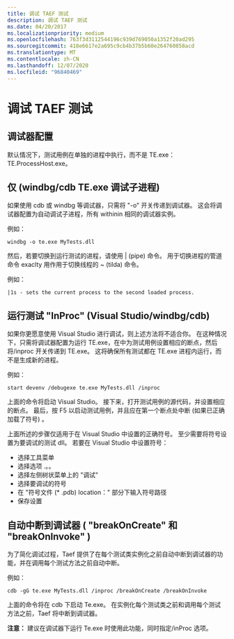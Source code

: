 ```yaml
---
title: 调试 TAEF 测试
description: 调试 TAEF 测试
ms.date: 04/20/2017
ms.localizationpriority: medium
ms.openlocfilehash: 763f3d3112544196c939d769050a1352f20ad295
ms.sourcegitcommit: 418e6617e2a695c9cb4b37b5b60e264760858acd
ms.translationtype: MT
ms.contentlocale: zh-CN
ms.lasthandoff: 12/07/2020
ms.locfileid: "96840469"
---
```

# <a name="debugging-taef-tests"></a>调试 TAEF 测试


## <a name="span-iddebugger_configurationspanspan-iddebugger_configurationspanspan-iddebugger_configurationspandebugger-configuration"></a><span id="Debugger_configuration"></span><span id="debugger_configuration"></span><span id="DEBUGGER_CONFIGURATION"></span>调试器配置


默认情况下，测试用例在单独的进程中执行，而不是 TE.exe： TE.ProcessHost.exe。

## <a name="span-iddebugging_child_processes_of_teexe__windbg_cdb_only_spanspan-iddebugging_child_processes_of_teexe__windbg_cdb_only_spandebugging-child-processes-of-teexe-windbgcdb-only"></a><span id="debugging_child_processes_of_te.exe__windbg_cdb_only_"></span><span id="DEBUGGING_CHILD_PROCESSES_OF_TE.EXE__WINDBG_CDB_ONLY_"></span>仅 (windbg/cdb TE.exe 调试子进程) 


如果使用 cdb 或 windbg 等调试器，只需将 "-o" 开关传递到调试器。 这会将调试器配置为自动调试子进程，所有 withinin 相同的调试器实例。

例如：

``` syntax
windbg -o te.exe MyTests.dll
```

然后，若要切换到运行测试的进程，请使用 | (pipe) 命令。 用于切换进程的管道命令 exaclty 用作用于切换线程的 ~ (tilda) 命令。

例如：

``` syntax
|1s - sets the current process to the second loaded process.
```

## <a name="span-idrunning_tests__inproc___visual_studio_windbg_cdb_spanspan-idrunning_tests__inproc___visual_studio_windbg_cdb_spanspan-idrunning_tests__inproc___visual_studio_windbg_cdb_spanrunning-tests-inproc-visual-studiowindbgcdb"></a><span id="Running_Tests__InProc___Visual_Studio_windbg_cdb_"></span><span id="running_tests__inproc___visual_studio_windbg_cdb_"></span><span id="RUNNING_TESTS__INPROC___VISUAL_STUDIO_WINDBG_CDB_"></span>运行测试 "InProc" (Visual Studio/windbg/cdb) 


如果你更愿意使用 Visual Studio 进行调试，则上述方法将不适合你。 在这种情况下，只需将调试器配置为运行 TE.exe，在中为测试用例设置相应的断点，然后将/inproc 开关传递到 TE.exe。 这将确保所有测试都在 TE.exe 进程内运行，而不是生成新的进程。

例如：

``` syntax
start devenv /debugexe te.exe MyTests.dll /inproc
```

上面的命令将启动 Visual Studio。 接下来，打开测试用例的源代码，并设置相应的断点。 最后，按 F5 以启动测试用例，并且应在第一个断点处中断 (如果已正确加载了符号) 。

上面所述的步骤仅适用于在 Visual Studio 中设置的正确符号。 至少需要将符号设置为要调试的测试 dll。 若要在 Visual Studio 中设置符号：

-   选择工具菜单
-   选择选项 .。。
-   选择左侧树状菜单上的 "调试"
-   选择要调试的符号
-   在 "符号文件 (\* .pdb) location：" 部分下输入符号路径
-   保存设置

## <a name="span-idautomatically_breaking_into_the_debugger___breakoncreate__and__breakoninvoke__spanspan-idautomatically_breaking_into_the_debugger___breakoncreate__and__breakoninvoke__spanspan-idautomatically_breaking_into_the_debugger___breakoncreate__and__breakoninvoke__spanautomatically-breaking-into-the-debugger-breakoncreate-and-breakoninvoke"></a><span id="Automatically_Breaking_into_the_Debugger___breakOnCreate__and__breakOnInvoke__"></span><span id="automatically_breaking_into_the_debugger___breakoncreate__and__breakoninvoke__"></span><span id="AUTOMATICALLY_BREAKING_INTO_THE_DEBUGGER___BREAKONCREATE__AND__BREAKONINVOKE__"></span>自动中断到调试器 ( "breakOnCreate" 和 "breakOnInvoke" ) 


为了简化调试过程，Taef 提供了在每个测试类实例化之前自动中断到调试器的功能，并在调用每个测试方法之前自动中断。

例如：

``` syntax
cdb -gG te.exe MyTests.dll /inproc /breakOnCreate /breakOnInvoke
```

上面的命令将在 cdb 下启动 Te.exe。 在实例化每个测试类之前和调用每个测试方法之前，Taef 将中断到调试器。

**注意：** 建议在调试器下运行 Te.exe 时使用此功能，同时指定/inProc 选项。

 

 





